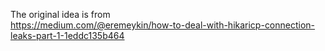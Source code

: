 The original idea is from  
https://medium.com/@eremeykin/how-to-deal-with-hikaricp-connection-leaks-part-1-1eddc135b464